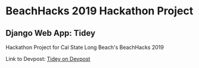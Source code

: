 # BeachHacks 2019 Hackathon Project
## Django Web App: Tidey
Hackathon Project for Cal State Long Beach's BeachHacks 2019

Link to Devpost: [Tidey on Devpost](https://devpost.com/software/beachcleaning)
